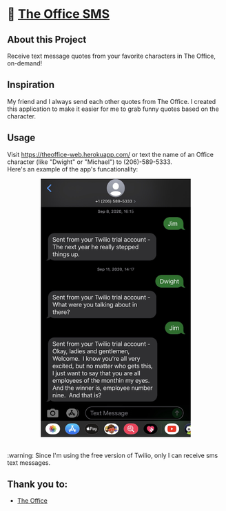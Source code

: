 # 🏢 [The Office SMS](https://theoffice-web.herokuapp.com/)

## About this Project

Receive text message quotes from your favorite characters in The Office, on-demand!

## Inspiration
My friend and I always send each other quotes from The Office. I created this application to make it easier for me to grab funny quotes based on the character.

## Usage
Visit https://theoffice-web.herokuapp.com/ or text the name of an Office character (like "Dwight" or "Michael") to (206)-589-5333.
<br>
Here's an example of the app's funcationality:
<br>

<p align="center"><img src="example.jpeg" height="600"></p>

<br>
:warning: Since I'm using the free version of Twilio, only I can receive sms text messages.


## Thank you to:
* [The Office](https://www.officequotes.net/)
